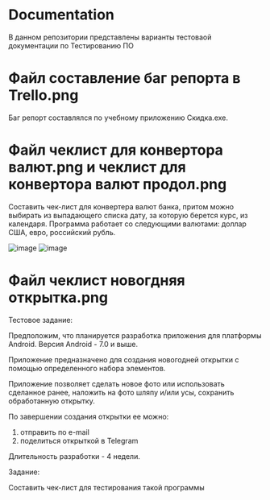 # Documentation
В данном репозитории представлены варианты тестоваой  документации по Тестированию ПО 

# Файл составление баг репорта в Trello.png
Баг репорт составлялся по учебному приложению Скидка.exe.


# Файл чеклист для конвертора валют.png и чеклист для конвертора валют продол.png
Составить чек-лист для конвертера валют банка, притом можно выбирать из выпадающего списка дату, за которую берется курс, из календаря. Программа работает со следующими валютами: доллар США, евро, российский рубль.

![image](https://user-images.githubusercontent.com/14973822/141505274-99446a02-4c0a-4a94-b4ae-3c8617bd6d0f.png)
![image](https://user-images.githubusercontent.com/14973822/141505370-3077bde6-66dd-42ee-8c65-6a9c17bfd72f.png)

# Файл чеклист новогдняя открытка.png

Тестовое задание:

Предположим, что планируется разработка приложения для платформы Android.
Версия Android - 7.0 и выше.

Приложение предназначено для создания новогодней открытки с помощью
определенного   набора элементов.

Приложение позволяет сделать новое фото или использовать сделанное ранее, наложить на фото шляпу и/или усы, сохранить обработанную открытку. 

По завершении создания открытки ее можно:
1) отправить по e-mail
2) поделиться открыткой в Telegram

Длительность разработки - 4 недели.

Задание:

Составить чек-лист для тестирования такой программы


